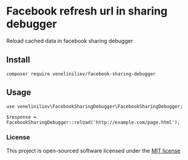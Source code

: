 # Facebook refresh url in sharing debugger 

Reload cached data in facebook sharing debugger

## Install

`composer require veneliniliev/facebook-sharing-debugger`

## Usage

`use veneliniliev\FacebookSharingDebugger\FacebookSharingDebugger;`

`$response = FacebookSharingDebugger::reload('http://example.com/page.html');`

### License

This project is open-sourced software licensed under the [MIT license](http://opensource.org/licenses/MIT)

